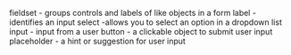 fieldset - groups controls and labels of like objects in a form
label - identifies an input 
select -allows you to select an option in a dropdown list
input - input from a user
button - a clickable object to submit user input 
placeholder - a hint or suggestion for user input
